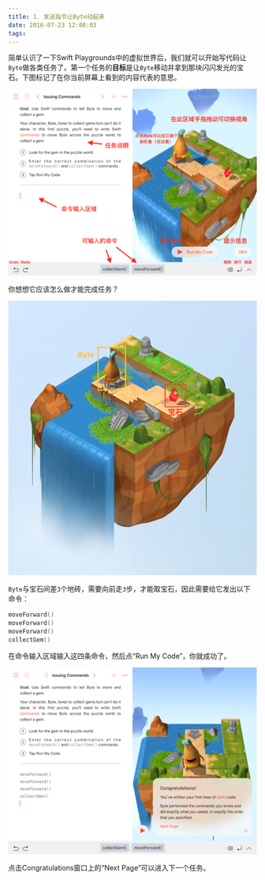 ```yaml
---
title: 1. 发送指令让Byte动起来
date: 2016-07-23 12:00:03
tags:
---
```



简单认识了一下Swift Playgrounds中的虚拟世界后，我们就可以开始写代码让`Byte`做各类任务了。第一个任务的**目标**是让`Byte`移动并拿到那块闪闪发光的宝石。下图标记了在你当前屏幕上看到的内容代表的意思。

![虚拟世界](/images/issuingcommands/1.png)



你想想它应该怎么做才能完成任务？

![虚拟世界](/images/learntocode/2s.png)

`Byte`与宝石间差`3`个地砖，需要向前走`3`步，才能取宝石，因此需要给它发出以下命令：

```swift
moveForward()
moveForward()
moveForward()
collectGem()
```

在命令输入区域输入这四条命令，然后点“Run My Code”，你就成功了。

![发送命令完成](/images/issuingcommands/2.png)

点击Congratulations窗口上的“Next Page”可以进入下一个任务。

